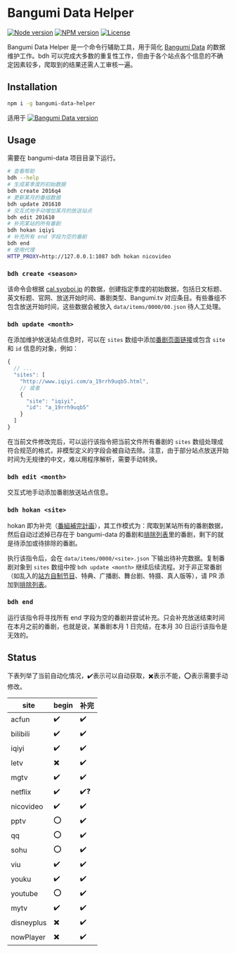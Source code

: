 # Bangumi Data Helper

[![Node version](https://badgen.net/npm/node/bangumi-data-helper?icon=https://simpleicons.now.sh/node-dot-js/fff)](https://nodejs.org)
[![NPM version](https://badgen.net/npm/v/bangumi-data-helper?icon=npm)](https://www.npmjs.com/package/bangumi-data-helper)
[![License](https://badgen.net/npm/license/bangumi-data-helper?icon=https://api.iconify.design/octicon:law.svg?color=white)](https://github.com/bangumi-data/helper/blob/master/LICENSE)

Bangumi Data Helper 是一个命令行辅助工具，用于简化 [Bangumi Data](https://github.com/bangumi-data/bangumi-data) 的数据维护工作。bdh 可以完成大多数的重复性工作，但由于各个站点各个信息的不确定因素较多，爬取到的结果还需人工审核一遍。

## Installation

```bash
npm i -g bangumi-data-helper
```

适用于 [![Bangumi Data version](https://badgen.net/badge/bangumi-data/0.3.x)](https://github.com/bangumi-data/bangumi-data)

## Usage

需要在 bangumi-data 项目目录下运行。

```bash
# 查看帮助
bdh --help
# 生成某季度的初始数据
bdh create 2016q4
# 更新某月的番组数据
bdh update 201610
# 交互式地手动增加某月的放送站点
bdh edit 201610
# 补完某站的所有番剧
bdh hokan iqiyi
# 补充所有 end 字段为空的番剧
bdh end
# 使用代理
HTTP_PROXY=http://127.0.0.1:1087 bdh hokan nicovideo
```

### `bdh create <season>`

该命令会根据 [cal.syoboi.jp](http://cal.syoboi.jp/quarter/) 的数据，创建指定季度的初始数据，包括日文标题、英文标题、官网、放送开始时间、番剧类型、Bangumi.tv 对应条目。有些番组不包含放送开始时间，这些数据会被放入 `data/items/0000/00.json` 待人工处理。

### `bdh update <month>`

在添加维护放送站点信息时，可以在 `sites` 数组中添加[番剧页面链接](https://github.com/bangumi-data/bangumi-data/blob/master/CONTRIBUTING.md#%E7%AB%99%E7%82%B9-url-%E6%8B%BC%E6%8E%A5)或包含 `site` 和 `id` 信息的对象，例如：

```js
{
  // ...
  "sites": [
    "http://www.iqiyi.com/a_19rrh9uqb5.html",
    // 或者
    {
      "site": "iqiyi",
      "id": "a_19rrh9uqb5"
    }
  ]
}
```

在当前文件修改完后，可以运行该指令把当前文件所有番剧的 `sites` 数组处理成符合规范的格式，非模型定义的字段会被自动去除。注意，由于部分站点放送开始时间为无规律的中文，难以用程序解析，需要手动转换。

### `bdh edit <month>`

交互式地手动添加番剧放送站点信息。

### `bdh hokan <site>`

hokan 即为补完（[番組補完計画](https://github.com/bangumi-data/bangumi-data/issues/11)），其工作模式为：爬取到某站所有的番剧数据，然后自动过滤掉已存在于 bangumi-data 的番剧和[排除列表](https://github.com/bangumi-data/helper/tree/master/exclusions)里的番剧，剩下的就是待添加或待排除的番剧。

执行该指令后，会在 `data/items/0000/<site>.json` 下输出待补完数据。复制番剧对象到 `sites` 数组中按 `bdh update <month>` 继续后续流程。对于非正常番剧（如乱入的[站方自制节目](https://www.iqiyi.com/a_19rrh5w971.html)、特典、广播剧、舞台剧、特摄、真人版等），请 PR 添加到[排除列表](https://github.com/bangumi-data/helper/tree/master/exclusions)。

### `bdh end`

运行该指令将寻找所有 end 字段为空的番剧并尝试补充。只会补充放送结束时间在本月之前的番剧，也就是说，某番剧本月 1 日完结，在本月 30 日运行该指令是无效的。

## Status

下表列举了当前自动化情况，✔️表示可以自动获取，✖️表示不能，⭕表示需要手动修改。

| site      | begin | 补完 |
| --------- | ----- | --- |
| acfun     | ✔️    | ✔️  |
| bilibili  | ✔️    | ✔️  |
| iqiyi     | ✔️    | ✔️  |
| letv      | ✖️    | ✔️  |
| mgtv      | ✔️    | ✔️  |
| netflix   | ✔️    | ✔️❓|
| nicovideo | ✔️    | ✔️  |
| pptv      | ⭕    | ✔️  |
| qq        | ⭕    | ✔️  |
| sohu      | ⭕    | ✔️  |
| viu       | ✔️    | ✔️  |
| youku     | ✔️    | ✔️  |
| youtube   | ⭕    | ✔️  |
| mytv      | ✔️    | ✔️  |
| disneyplus| ✖️    | ✔️  |
| nowPlayer | ✖️    | ✔️  |
